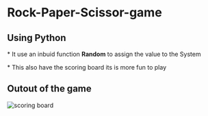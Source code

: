<H1>Rock-Paper-Scissor-game</H1>
<h2>Using Python</h2>

<p> * It use an inbuid function <b>Random</b> to assign the value to the System </p>

<p> * This also have the scoring board its is more fun to play</p>

<h2> Outout of the game </h2>

![scoring board](https://github.com/user-attachments/assets/b303c962-4a37-44ab-967e-21b6023c3c41)
